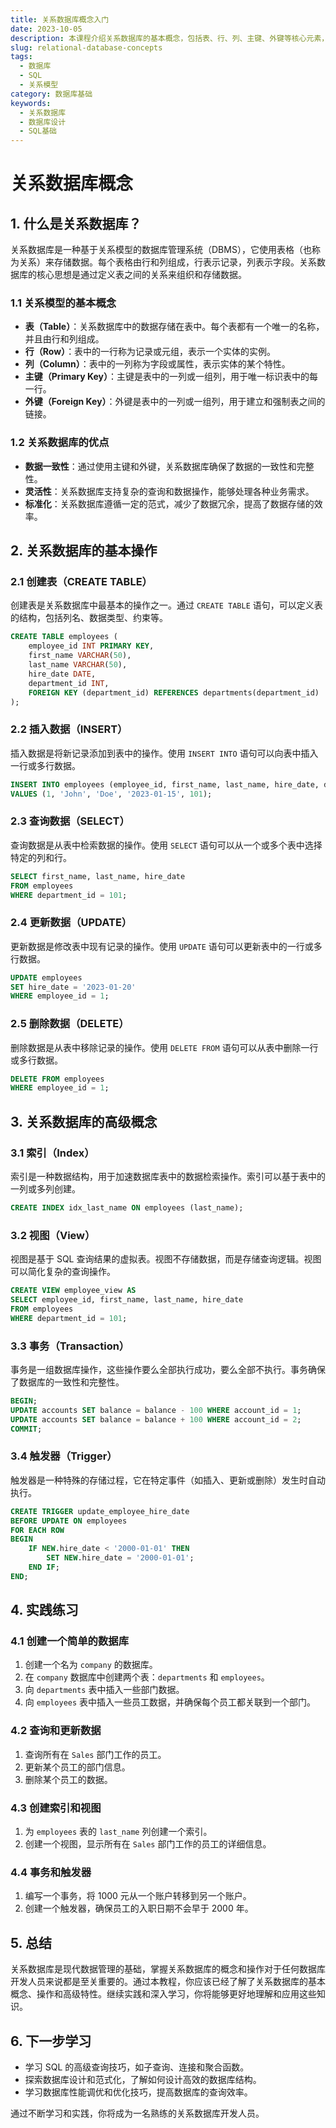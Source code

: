```yaml
---
title: 关系数据库概念入门
date: 2023-10-05
description: 本课程介绍关系数据库的基本概念，包括表、行、列、主键、外键等核心元素，帮助初学者理解数据库设计的基础。
slug: relational-database-concepts
tags:
  - 数据库
  - SQL
  - 关系模型
category: 数据库基础
keywords:
  - 关系数据库
  - 数据库设计
  - SQL基础
---
```


# 关系数据库概念

## 1. 什么是关系数据库？

关系数据库是一种基于关系模型的数据库管理系统（DBMS），它使用表格（也称为关系）来存储数据。每个表格由行和列组成，行表示记录，列表示字段。关系数据库的核心思想是通过定义表之间的关系来组织和存储数据。

### 1.1 关系模型的基本概念

- **表（Table）**：关系数据库中的数据存储在表中。每个表都有一个唯一的名称，并且由行和列组成。
- **行（Row）**：表中的一行称为记录或元组，表示一个实体的实例。
- **列（Column）**：表中的一列称为字段或属性，表示实体的某个特性。
- **主键（Primary Key）**：主键是表中的一列或一组列，用于唯一标识表中的每一行。
- **外键（Foreign Key）**：外键是表中的一列或一组列，用于建立和强制表之间的链接。

### 1.2 关系数据库的优点

- **数据一致性**：通过使用主键和外键，关系数据库确保了数据的一致性和完整性。
- **灵活性**：关系数据库支持复杂的查询和数据操作，能够处理各种业务需求。
- **标准化**：关系数据库遵循一定的范式，减少了数据冗余，提高了数据存储的效率。

## 2. 关系数据库的基本操作

### 2.1 创建表（CREATE TABLE）

创建表是关系数据库中最基本的操作之一。通过 `CREATE TABLE` 语句，可以定义表的结构，包括列名、数据类型、约束等。

```sql
CREATE TABLE employees (
    employee_id INT PRIMARY KEY,
    first_name VARCHAR(50),
    last_name VARCHAR(50),
    hire_date DATE,
    department_id INT,
    FOREIGN KEY (department_id) REFERENCES departments(department_id)
);
```

### 2.2 插入数据（INSERT）

插入数据是将新记录添加到表中的操作。使用 `INSERT INTO` 语句可以向表中插入一行或多行数据。

```sql
INSERT INTO employees (employee_id, first_name, last_name, hire_date, department_id)
VALUES (1, 'John', 'Doe', '2023-01-15', 101);
```

### 2.3 查询数据（SELECT）

查询数据是从表中检索数据的操作。使用 `SELECT` 语句可以从一个或多个表中选择特定的列和行。

```sql
SELECT first_name, last_name, hire_date
FROM employees
WHERE department_id = 101;
```

### 2.4 更新数据（UPDATE）

更新数据是修改表中现有记录的操作。使用 `UPDATE` 语句可以更新表中的一行或多行数据。

```sql
UPDATE employees
SET hire_date = '2023-01-20'
WHERE employee_id = 1;
```

### 2.5 删除数据（DELETE）

删除数据是从表中移除记录的操作。使用 `DELETE FROM` 语句可以从表中删除一行或多行数据。

```sql
DELETE FROM employees
WHERE employee_id = 1;
```

## 3. 关系数据库的高级概念

### 3.1 索引（Index）

索引是一种数据结构，用于加速数据库表中的数据检索操作。索引可以基于表中的一列或多列创建。

```sql
CREATE INDEX idx_last_name ON employees (last_name);
```

### 3.2 视图（View）

视图是基于 SQL 查询结果的虚拟表。视图不存储数据，而是存储查询逻辑。视图可以简化复杂的查询操作。

```sql
CREATE VIEW employee_view AS
SELECT employee_id, first_name, last_name, hire_date
FROM employees
WHERE department_id = 101;
```

### 3.3 事务（Transaction）

事务是一组数据库操作，这些操作要么全部执行成功，要么全部不执行。事务确保了数据库的一致性和完整性。

```sql
BEGIN;
UPDATE accounts SET balance = balance - 100 WHERE account_id = 1;
UPDATE accounts SET balance = balance + 100 WHERE account_id = 2;
COMMIT;
```

### 3.4 触发器（Trigger）

触发器是一种特殊的存储过程，它在特定事件（如插入、更新或删除）发生时自动执行。

```sql
CREATE TRIGGER update_employee_hire_date
BEFORE UPDATE ON employees
FOR EACH ROW
BEGIN
    IF NEW.hire_date < '2000-01-01' THEN
        SET NEW.hire_date = '2000-01-01';
    END IF;
END;
```

## 4. 实践练习

### 4.1 创建一个简单的数据库

1. 创建一个名为 `company` 的数据库。
2. 在 `company` 数据库中创建两个表：`departments` 和 `employees`。
3. 向 `departments` 表中插入一些部门数据。
4. 向 `employees` 表中插入一些员工数据，并确保每个员工都关联到一个部门。

### 4.2 查询和更新数据

1. 查询所有在 `Sales` 部门工作的员工。
2. 更新某个员工的部门信息。
3. 删除某个员工的数据。

### 4.3 创建索引和视图

1. 为 `employees` 表的 `last_name` 列创建一个索引。
2. 创建一个视图，显示所有在 `Sales` 部门工作的员工的详细信息。

### 4.4 事务和触发器

1. 编写一个事务，将 1000 元从一个账户转移到另一个账户。
2. 创建一个触发器，确保员工的入职日期不会早于 2000 年。

## 5. 总结

关系数据库是现代数据管理的基础，掌握关系数据库的概念和操作对于任何数据库开发人员来说都是至关重要的。通过本教程，你应该已经了解了关系数据库的基本概念、操作和高级特性。继续实践和深入学习，你将能够更好地理解和应用这些知识。

## 6. 下一步学习

- 学习 SQL 的高级查询技巧，如子查询、连接和聚合函数。
- 探索数据库设计和范式化，了解如何设计高效的数据库结构。
- 学习数据库性能调优和优化技巧，提高数据库的查询效率。

通过不断学习和实践，你将成为一名熟练的关系数据库开发人员。